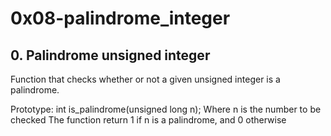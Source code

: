 # 0x08-palindrome_integer

## 0. Palindrome unsigned integer
Function that checks whether or not a given unsigned integer is a palindrome.

Prototype: int is_palindrome(unsigned long n);
Where n is the number to be checked
The function return 1 if n is a palindrome, and 0 otherwise

